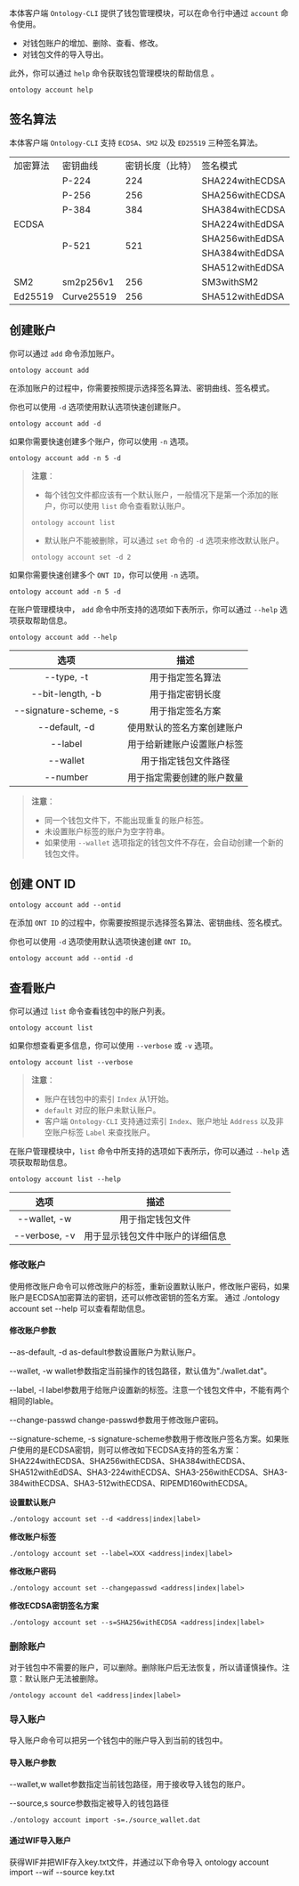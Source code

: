 
本体客户端 `Ontology-CLI` 提供了钱包管理模块，可以在命令行中通过 `account` 命令使用。

- 对钱包账户的增加、删除、查看、修改。
- 对钱包文件的导入导出。

此外，你可以通过 `help` 命令获取钱包管理模块的帮助信息 。

```shell
ontology account help
```

## 签名算法

本体客户端 `Ontology-CLI` 支持 `ECDSA`、`SM2` 以及 `ED25519` 三种签名算法。

<table cellspacing=0>
    <tr>
        <td style=min-width:50px>加密算法</td>
        <td style=min-width:50px>密钥曲线</td>
        <td style=min-width:50px>密钥长度（比特）</td>
        <td style=min-width:50px>签名模式</td>
    </tr>
    <tr>
        <td style=min-width:50px rowspan="8">ECDSA</td>
    </tr>
    <tr>
        <td style=min-width:50px>P-224</td>
        <td style=min-width:50px>224</td>
        <td style=min-width:50px>SHA224withECDSA</td>
    </tr>
    <tr>
        <td style=min-width:50px>P-256</td>
        <td style=min-width:50px>256</td>
        <td style=min-width:50px>SHA256withECDSA</td>
    </tr>
    <tr>
        <td style=min-width:50px>P-384</td>
        <td style=min-width:50px>384</td>
        <td style=min-width:50px>SHA384withECDSA</td>
    </tr>
    <tr>
        <td style=min-width:50px rowspan="4">P-521</td>
        <td style=min-width:50px rowspan="4">521</td>
        <td style=min-width:50px>SHA224withEdDSA</td>
    </tr>
    <tr>
        <td style=min-width:50px>SHA256withEdDSA</td>
    </tr>
    <tr>
        <td style=min-width:50px>SHA384withEdDSA</td>
    </tr>
    <tr>
        <td style=min-width:50px>SHA512withEdDSA</td>
    </tr>
    <tr>
        <td style=min-width:50px>SM2</td>
        <td style=min-width:50px>sm2p256v1</td>
        <td style=min-width:50px>256</td>
        <td style=min-width:50px>SM3withSM2</td>
    </tr>
    <tr>
        <td style=min-width:50px>Ed25519</td>
        <td style=min-width:50px>Curve25519</td>
        <td style=min-width:50px>256</td>
        <td style=min-width:50px>SHA512withEdDSA</td>
    </tr>
</table>

## 创建账户

你可以通过 `add` 命令添加账户。

```shell
ontology account add
```

在添加账户的过程中，你需要按照提示选择签名算法、密钥曲线、签名模式。

你也可以使用 `-d` 选项使用默认选项快速创建账户。

```shell
ontology account add -d
```

如果你需要快速创建多个账户，你可以使用 `-n` 选项。

```shell
ontology account add -n 5 -d
```

> **注意**：
> - 每个钱包文件都应该有一个默认账户，一般情况下是第一个添加的账户，你可以使用 `list` 命令查看默认账户。
>```shell
>ontology account list
>```
> - 默认账户不能被删除，可以通过 `set` 命令的 `-d` 选项来修改默认账户。
>```shell
>ontology account set -d 2
>```

如果你需要快速创建多个 `ONT ID`，你可以使用 `-n` 选项。

```shell
ontology account add -n 5 -d
```

在账户管理模块中， `add` 命令中所支持的选项如下表所示，你可以通过 `--help` 选项获取帮助信息。

```shell
ontology account add --help
```

|          选项          |            描述            |
| :--------------------: | :------------------------: |
|       --type, -t       |      用于指定签名算法      |
|    --bit-length, -b    |      用于指定密钥长度      |
| --signature-scheme, -s |      用于指定签名方案      |
|     --default, -d      | 使用默认的签名方案创建账户 |
|        --label         | 用于给新建账户设置账户标签 |
|        --wallet        |    用于指定钱包文件路径    |
|        --number        | 用于指定需要创建的账户数量 |

> **注意**：
> - 同一个钱包文件下，不能出现重复的账户标签。
> - 未设置账户标签的账户为空字符串。
> - 如果使用 `--wallet` 选项指定的钱包文件不存在，会自动创建一个新的钱包文件。

## 创建 ONT ID

```shell
ontology account add --ontid
```

在添加 `ONT ID` 的过程中，你需要按照提示选择签名算法、密钥曲线、签名模式。

你也可以使用 `-d` 选项使用默认选项快速创建 `ONT ID`。

```shell
ontology account add --ontid -d
```

## 查看账户

你可以通过 `list` 命令查看钱包中的账户列表。

```shell
ontology account list
```

如果你想查看更多信息，你可以使用 `--verbose` 或 `-v` 选项。

```shell
ontology account list --verbose
```

> **注意**：
> - 账户在钱包中的索引 `Index` 从1开始。
> - `default` 对应的账户未默认账户。
> - 客户端 `Ontology-CLI` 支持通过索引 `Index`、账户地址 `Address` 以及非空账户标签 `Label` 来查找账户。

在账户管理模块中，`list` 命令中所支持的选项如下表所示，你可以通过 `--help` 选项获取帮助信息。

```shell
ontology account list --help
```

|     选项      |               描述               |
| :-----------: | :------------------------------: |
| --wallet, -w  |         用于指定钱包文件         |
| --verbose, -v | 用于显示钱包文件中账户的详细信息 |

### 修改账户

使用修改账户命令可以修改账户的标签，重新设置默认账户，修改账户密码，如果账户是ECDSA加密算法的密钥，还可以修改密钥的签名方案。
通过 ./ontology account set --help 可以查看帮助信息。

#### 修改账户参数

--as-default, -d
as-default参数设置账户为默认账户。

--wallet, -w
wallet参数指定当前操作的钱包路径，默认值为"./wallet.dat"。

--label, -l
label参数用于给账户设置新的标签。注意一个钱包文件中，不能有两个相同的lable。

--change-passwd
change-passwd参数用于修改账户密码。

--signature-scheme, -s
signature-scheme参数用于修改账户签名方案。如果账户使用的是ECDSA密钥，则可以修改如下ECDSA支持的签名方案：SHA224withECDSA、SHA256withECDSA、SHA384withECDSA、SHA512withEdDSA、SHA3-224withECDSA、SHA3-256withECDSA、SHA3-384withECDSA、SHA3-512withECDSA、RIPEMD160withECDSA。

**设置默认账户**

```
./ontology account set --d <address|index|label>
```
**修改账户标签**

```
./ontology account set --label=XXX <address|index|label>
```
**修改账户密码**

```
./ontology account set --changepasswd <address|index|label>
```

**修改ECDSA密钥签名方案**

```
./ontology account set --s=SHA256withECDSA <address|index|label>
```
### 删除账户

对于钱包中不需要的账户，可以删除。删除账户后无法恢复，所以请谨慎操作。注意：默认账户无法被删除。

```
/ontology account del <address|index|label>
```
### 导入账户

导入账户命令可以把另一个钱包中的账户导入到当前的钱包中。

#### 导入账户参数

--wallet,w
wallet参数指定当前钱包路径，用于接收导入钱包的账户。

--source,s
source参数指定被导入的钱包路径

```
./ontology account import -s=./source_wallet.dat
```

#### 通过WIF导入账户
获得WIF并把WIF存入key.txt文件，并通过以下命令导入
ontology account import --wif --source key.txt